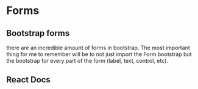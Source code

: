 # Forms

## Bootstrap forms

there are an incredible amount of forms in bootstrap. The most important thing for me to remember will be to not just import the Form bootstrap but the bootstrap for every part of the form (label, text, control, etc).

## React Docs